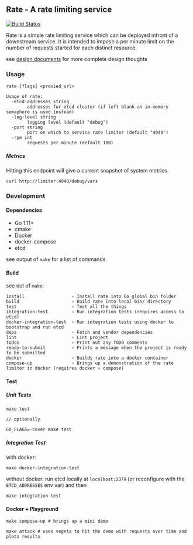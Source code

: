 Rate - A rate limiting service
------------------------------------------

[![Build Status](https://travis-ci.org/GeorgeMac/rate.svg?branch=master)](https://travis-ci.org/GeorgeMac/rate)

Rate is a simple rate limiting service which can be deployed infront of a downstream service.
It is intended to impose a per minute limit on the number of requests started for each distinct resource.

see [design documents](./docs/DESIGN.md) for more complete design thoughts

### Usage

```shell
rate [flags] <proxied_url>

Usage of rate:
  -etcd-addresses string
    	addresses for etcd cluster (if left blank an in-memory semaphore is used instead)
  -log-level string
    	logging level (default "debug")
  -port string
    	port on which to service rate limiter (default "4040")
  -rpm int
    	requests per minute (default 100)
```

##### Metrics

Hitting this endpoint will give a current snapshot of system metrics.

```
curl http://limiter:4040/debug/vars
```

### Development

#### Dependencies

- Go 1.11+
- cmake
- Docker
- docker-compose
- etcd

see output of `make` for a list of commands

#### Build

see out of `make`:

```shell
install                  › Install rate into Go global bin folder
build                    › Build rate into local bin/ directory
test                     › Test all the things
integration-test         › Run integration tests (requires access to etcd)
docker-integration-test  › Run integration tests using docker to bootstrap and run etcd
deps                     › Fetch and vendor dependencies
lint                     › Lint project
todos                    › Print out any TODO comments
ready-to-submit          › Prints a message when the project is ready to be submitted
docker                   › Builds rate into a docker container
compose-up               › Brings up a demonstration of the rate limiter in docker (requires docker + compose)
```

#### Test

##### Unit Tests

```shell
make test

// optionally

GO_FLAGS=-cover make test
```

##### Integration Test

with docker:

```shell
make docker-integration-test
```

without docker: run etcd locally at `localhost:2379` (or reconfigure with the `ETCD_ADDRESSES` env var) and then

```shell
make integration-test
```

#### Docker + Playground

```
make compose-up # brings up a mini demo

make attack # uses vegeta to hit the demo with requests over time and plots results
```
